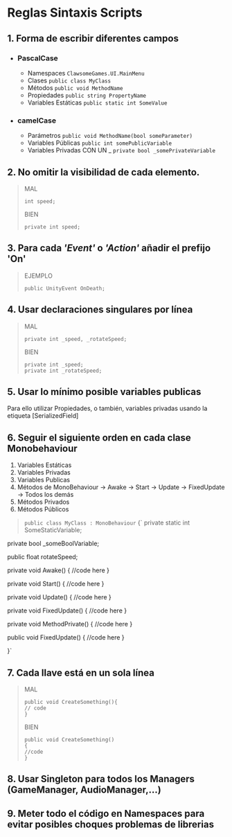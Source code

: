 # Reglas Sintaxis Scripts

## 1. Forma de escribir diferentes campos

* ### PascalCase 

  * Namespaces            `ClawsomeGames.UI.MainMenu`
  * Clases                `public class MyClass` 
  * Métodos               `public void MethodName`
  * Propiedades           `public string PropertyName`
  * Variables Estáticas   `public static int SomeValue`

* ### camelCase

  * Parámetros            `public void MethodName(bool someParameter)`
  * Variables Públicas    `public int somePublicVariable`
  * Variables Privadas CON UN _ `private bool _somePrivateVariable`


## 2. No omitir la visibilidad de cada elemento. 

>MAL
>
>`int speed;`
>
>BIEN
>
>`private int speed;`


## 3. Para cada ***'Event'*** o ***'Action'*** añadir el prefijo 'On'

>EJEMPLO
>
>`public UnityEvent OnDeath;`


## 4. Usar declaraciones singulares por línea

>MAL
>
>`private int _speed, _rotateSpeed;`
>
>BIEN
>
>`private int _speed;`
><br>
> `private int _rotateSpeed;`

## 5. Usar lo mínimo posible variables publicas

Para ello utilizar Propiedades, o también, variables privadas usando la etiqueta [SerializedField]

## 6. Seguir el siguiente orden en cada clase Monobehaviour 

 1. Variables Estáticas
 2. Variables Privadas
 3. Variables Publicas
 4. Métodos de MonoBehaviour -> Awake -> Start -> Update -> FixedUpdate -> Todos los demás
 5. Métodos Privados
 6. Métodos Públicos

>`public class MyClass : MonoBehaviour`
>{` 
>private static int SomeStaticVariable;
 
 private bool _someBoolVariable;
 
 public float rotateSpeed;
 
 private void Awake()
 {
  //code here
 }
 
 private void Start()
 {
  //code here
 }
 
 private void Update()
 {
  //code here
 }
 
 private void FixedUpdate()
 {
  //code here
 }
 
 private void MethodPrivate()
 {
  //code here
 }
 
 public void FixedUpdate()
 {
  //code here
 }
 
}`
 
 
## 7. Cada llave está en un sola línea

>MAL
>
>`public void CreateSomething(){`
><br>
>    `// code`
><br>
>`}`
>
>BIEN
>
>`public void CreateSomething()`
><br>
>`{`
><br>
>    `//code`
><br>
>`}`
> 

## 8. Usar Singleton para todos los Managers (GameManager, AudioManager,...)

## 9. Meter todo el código en Namespaces para evitar posibles choques problemas de librerias 
